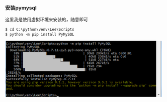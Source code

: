 ### 安装pymysql

这里我是使用虚拟环境来安装的，随意即可

```
$ cd C:\python\venv\Lee\Scripts
$ python -m pip install PyMySQL
```

![](/assets/12312315124import.png)

